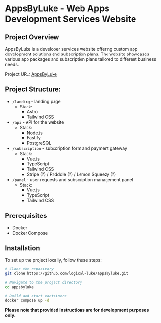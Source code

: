 # AppsByLuke - Web Apps Development Services Website

## Project Overview

AppsByLuke is a developer services website offering custom app development solutions and subscription plans. 
The website showcases various app packages and subscription plans tailored to different business needs.

Project URL: [AppsByLuke](https://appsbyluke.com/)

## Project Structure:

- `/landing` - landing page
    - Stack:
      - Astro
      - Tailwind CSS
- `/api` - API for the website
    - Stack:
      - Node.js
      - Fastify
      - PostgreSQL
- `/subscription` - subscription form and payment gateway
    - Stack:
      - Vue.js
      - TypeScript
      - Tailwind CSS
      - Stripe (?) / Padddle (?) / Lemon Squeezy (?)
- `/panel` - user requests and subscription management panel
    - Stack:
      - Vue.js
      - TypeScript
      - Tailwind CSS

## Prerequisites

- Docker
- Docker Compose

## Installation

To set up the project locally, follow these steps:

```bash
# Clone the repository
git clone https://github.com/logical-luke/appsbyluke.git

# Navigate to the project directory
cd appsbyluke

# Build and start containers
docker compose up -d
```

**Please note that provided instructions are for development purposes only.**
